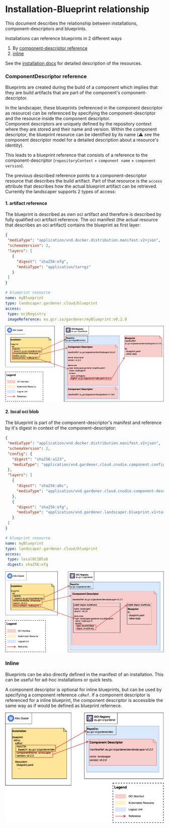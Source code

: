 # Installation-Blueprint relationship

This document describes the relationship between installations, component-descriptors and blueprints.

Installations can reference blueprints in 2 different ways
1. By [component-descriptor reference](#componentdescriptor-reference)
2. [inline](#inline)

See the [installation docs](../usage/Installations.md#blueprint) for detailed description of the resources.

### ComponentDescriptor reference

Blueprints are created during the build of a component which implies that they are build artifacts that are part of the component's component-descriptor.

In the landscaper, these blueprints (referenced in the component descriptor as resource) can be referenced by specifying the component-descriptor and the resource inside the component descriptor.<br>
Component descriptors are uniquely defined by the repository context where they are stored and their name and version.
Within the component descriptor, the blueprint resource can be identified by its name (:warning: see the component descriptor model for a detailed description about a resource's identity).

This leads to a blueprint reference that consists of a reference to the component-descriptor (`repositoryContext` + `component name` + `component version`).

The previous described reference points to a component-descriptor resource that describes the build artifact.
Part of that resource is the `access` attribute that describes how the actual blueprint artifact can be retrieved.<br>
Currently the landscaper supports 2 types of access:
#### 1. artifact reference
The blueprint is described as own oci artifact and therefore is described by fully qualified oci artifact reference. The oci manifest (the actual resource that describes an oci artifact) contains the blueprint as first layer:
```json
{
 "mediaType": "application/vnd.docker.distribution.manifest.v2+json",
 "schemaVersion": 2,
 "layers": [
   {
     "digest": "sha256:efg",
     "mediaType": "application/tar+gz"
   }
 ]
}
```
```yaml
# blueprint resource
name: myBlueprint
type: landscaper.gardener.cloud/blueprint
access:
 type: ociRegistry
 imageReference: eu.gcr.io/gardener/myBlueprint:v0.2.0
```
![blueprint artifact reference](../images/compdesc-blueprint-ref-relationship.png)

#### 2. local oci blob
The blueprint is part of the component-descriptor's manifest and reference by it's digest in context of the component-descriptor:
```json
{
 "mediaType": "application/vnd.docker.distribution.manifest.v2+json",
 "schemaVersion": 2,
 "config": {
   "digest": "sha256:a123",
   "mediaType": "application/vnd.gardener.cloud.cnudie.component.config.v1+json"
 },
 "layers": [
   {
     "digest": "sha256:abc",
     "mediaType": "application/vnd.gardener.cloud.cnudie.component-descriptor.v2+json"
   },
   {
     "digest": "sha256:efg",
     "mediaType": "application/vnd.gardener.landscaper.blueprint.v1+tar+gzip"
   }
 ]
}
```

```yaml
# blueprint resource
name: myBlueprint
type: landscaper.gardener.cloud/blueprint
access:
 type: localOCIBlob
 digest: sha256:efg
```

![blueprint local reference](../images/comdesc-blueprint-ref-local.png)

### Inline

Blueprints can be also directly defined in the manifest of an installation.
This can be useful for ad-hoc installations or quick tests.

A component descriptor is optional for inline blueprints, but can be used by specifying a component reference `cdRef`.
If a component descriptor is referenced for a inline blueprint, the component descriptor is accessible the same way as if would be defined as blueprint refernece.

![blueprint inline](../images/compdesc-blueprint-inline-relationship.png)